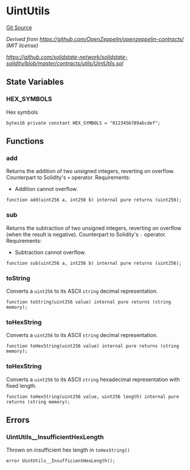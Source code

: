 # UintUtils
[Git Source](https://github.com/ubiquity/ubiquity-dollar/blob/c8e4c35e03024dbea12740d3dfedc8e8a0bad6a8/src/dollar/libraries/UintUtils.sol)

*Derived from https://github.com/OpenZeppelin/openzeppelin-contracts/ (MIT license)*

*https://github.com/solidstate-network/solidstate-solidity/blob/master/contracts/utils/UintUtils.sol*


## State Variables
### HEX_SYMBOLS
Hex symbols


```solidity
bytes16 private constant HEX_SYMBOLS = "0123456789abcdef";
```


## Functions
### add

Returns the addition of two unsigned integers, reverting on
overflow.
Counterpart to Solidity's `+` operator.
Requirements:
- Addition cannot overflow.


```solidity
function add(uint256 a, int256 b) internal pure returns (uint256);
```

### sub

Returns the subtraction of two unsigned integers, reverting on
overflow (when the result is negative).
Counterpart to Solidity's `-` operator.
Requirements:
- Subtraction cannot overflow.


```solidity
function sub(uint256 a, int256 b) internal pure returns (uint256);
```

### toString

Converts a `uint256` to its ASCII `string` decimal representation.


```solidity
function toString(uint256 value) internal pure returns (string memory);
```

### toHexString

Converts a `uint256` to its ASCII `string` decimal representation.


```solidity
function toHexString(uint256 value) internal pure returns (string memory);
```

### toHexString

Converts a `uint256` to its ASCII `string` hexadecimal representation with fixed length.


```solidity
function toHexString(uint256 value, uint256 length) internal pure returns (string memory);
```

## Errors
### UintUtils__InsufficientHexLength
Thrown on insufficient hex length in `toHexString()`


```solidity
error UintUtils__InsufficientHexLength();
```


